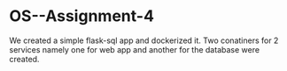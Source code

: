 # OS--Assignment-4

We created a simple flask-sql app and dockerized it.
Two conatiners for 2 services namely one for web app and another for the database were created.
